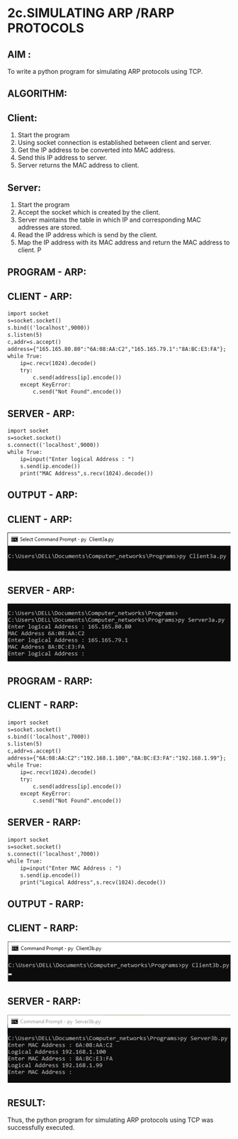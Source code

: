 # 2c.SIMULATING ARP /RARP PROTOCOLS
## AIM :
To write a python program for simulating ARP protocols using TCP.
## ALGORITHM:
## Client:
1. Start the program
2. Using socket connection is established between client and server.
3. Get the IP address to be converted into MAC address.
4. Send this IP address to server.
5. Server returns the MAC address to client.
## Server:
1. Start the program
2. Accept the socket which is created by the client.
3. Server maintains the table in which IP and corresponding MAC addresses are
stored.
4. Read the IP address which is send by the client.
5. Map the IP address with its MAC address and return the MAC address to client.
P
## PROGRAM - ARP:
## CLIENT - ARP:
```
import socket
s=socket.socket()
s.bind(('localhost',9000))
s.listen(5)
c,addr=s.accept()
address={"165.165.80.80":"6A:08:AA:C2","165.165.79.1":"8A:BC:E3:FA"};
while True:
    ip=c.recv(1024).decode()
    try:
        c.send(address[ip].encode())
    except KeyError:
        c.send("Not Found".encode())
```
## SERVER - ARP:
```
import socket
s=socket.socket()
s.connect(('localhost',9000))
while True:
    ip=input("Enter logical Address : ")
    s.send(ip.encode())
    print("MAC Address",s.recv(1024).decode())
```
## OUTPUT - ARP:
## CLIENT - ARP:
![alt text](<Screenshot (279).png>)
## SERVER - ARP:
![alt text](<Screenshot (277).png>)
## PROGRAM - RARP:
## CLIENT - RARP:
```
import socket
s=socket.socket()
s.bind(('localhost',7000))
s.listen(5)
c,addr=s.accept()
address={"6A:08:AA:C2":"192.168.1.100","8A:BC:E3:FA":"192.168.1.99"};
while True:
    ip=c.recv(1024).decode()
    try:
        c.send(address[ip].encode())
    except KeyError:
        c.send("Not Found".encode())    
```
## SERVER - RARP:
```
import socket
s=socket.socket()
s.connect(('localhost',7000))
while True:
    ip=input("Enter MAC Address : ")
    s.send(ip.encode())
    print("Logical Address",s.recv(1024).decode())
```
## OUTPUT - RARP:
## CLIENT - RARP:
![alt text](<Screenshot (283).png>)
## SERVER - RARP:
![alt text](<Screenshot (282)-1.png>)
## RESULT:
Thus, the python program for simulating ARP protocols using TCP was successfully 
executed.
